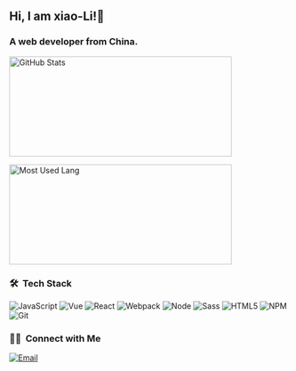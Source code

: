 ## Hi, I am xiao-Li!👋

### A web developer from China.

<p>
  <img width="400px" height="180px" alt="GitHub Stats" src="https://github-readme-stats.vercel.app/api?username=lxmob&count_private=true&show_icons=true"/>
</p>
<p>
  <img width="400px" height="180px" alt="Most Used Lang" src="https://github-readme-stats.vercel.app/api/top-langs/?username=lxmob&layout=compact"/>
</p>

### 🛠 &nbsp;Tech Stack
![JavaScript](https://img.shields.io/badge/-JavaScript-333333?style=flat&logo=javascript)
![Vue](https://img.shields.io/badge/-Vue-DDFCEE?style=flat&logo=vue.js)
![React](https://img.shields.io/badge/-React-45b8d8?style=flat&logo=react&logoColor=white)
![Webpack](https://img.shields.io/badge/-Webpack-45b8d8?style=flat&logo=Webpack&logoColor=white)
![Node](https://img.shields.io/badge/-Nodejs-43853d?style=flat-square&logo=Node.js&logoColor=white)
![Sass](https://img.shields.io/badge/-Sass-CC6699?style=flat-square&logo=sass&logoColor=white)
![HTML5](https://img.shields.io/badge/-HTML5-E34F26?style=flat-square&logo=html5&logoColor=white)
![NPM](https://img.shields.io/badge/-NPM-CB3837?style=flat-square&logo=npm&logoColor=white)
![Git](https://img.shields.io/badge/-Git-F05032?style=flat-square&logo=git&logoColor=white)


### 🤝🏻 &nbsp;Connect with Me
<a href="mailto:2777343105@qq.com"><img alt="Email" src="https://img.shields.io/badge/Email-2777343105@qq.com-blue?style=flat-square&logo=gmail"></a>
